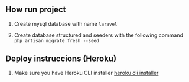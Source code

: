 ## How run project

1. Create mysql database with name `laravel`

2. Create database structured and seeders with the following command `php artisan migrate:fresh --seed`


## Deploy instruccions (Heroku)

1. Make sure you have Heroku CLI installer [heroku cli installer](https://devcenter.heroku.com/articles/heroku-cli)







